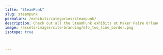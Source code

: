 ```yaml
---
title: "SteamPunk"
slug: steampunk
permalink: /exhibits/categories/steampunk/
description: Check out all the SteamPunk exhibits at Maker Faire Orlando!
image: /assets/images/site-branding/mfo_two_line_border.png
isotope: true



---
```

